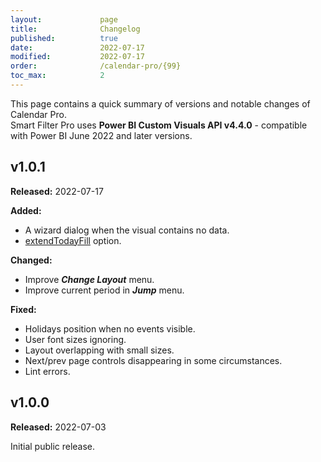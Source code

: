 ```yaml
---
layout:             page
title:              Changelog
published:          true
date:               2022-07-17
modified:           2022-07-17
order:              /calendar-pro/{99}
toc_max:            2
---
```

This page contains a quick summary of versions and notable changes of Calendar Pro.  
Smart Filter Pro uses **Power BI Custom Visuals API v4.4.0** - compatible with Power BI June 2022 and later versions.

## v1.0.1
**Released:** 2022-07-17

**Added:**
- A wizard dialog when the visual contains no data.
- [extendTodayFill](options/extendTodayFill.md) option.

**Changed:**
- Improve ***Change Layout*** menu.
- Improve current period in ***Jump*** menu.

**Fixed:**
- Holidays position when no events visible.
- User font sizes ignoring.
- Layout overlapping with small sizes.
- Next/prev page controls disappearing in some circumstances.
- Lint errors.

## v1.0.0
**Released:** 2022-07-03

Initial public release.